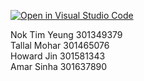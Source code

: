 [![Open in Visual Studio Code](https://classroom.github.com/assets/open-in-vscode-2e0aaae1b6195c2367325f4f02e2d04e9abb55f0b24a779b69b11b9e10269abc.svg)](https://classroom.github.com/online_ide?assignment_repo_id=19723628&assignment_repo_type=AssignmentRepo)

Nok Tim Yeung 301349379 <br>
Tallal Mohar 301465076 <br>
Howard Jin 301581343 <br>
Amar Sinha 301637890 <br>
